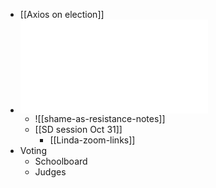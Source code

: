 - [[Axios on election]]
- ![Shame-As-Resistance---Oct-6-2024---7-37-PM-8fd01_ocr.pdf](../assets/Shame-As-Resistance---Oct-6-2024---7-37-PM-8fd01_ocr_1730384237577_0.pdf)
	- ![[shame-as-resistance-notes]]
	- [[SD session Oct 31]]
		- [[Linda-zoom-links]]
- Voting
	- Schoolboard
	- Judges